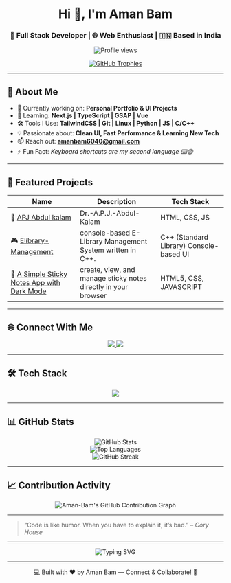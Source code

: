<h1 align="center">Hi 👋, I'm Aman Bam</h1>
<h3 align="center">🚀 Full Stack Developer | 🌐 Web Enthusiast | 🇮🇳 Based in India</h3>

<p align="center">
  <img src="https://komarev.com/ghpvc/?username=Aman-Bam&label=Profile%20views&color=0e75b6&style=flat" alt="Profile views" />
</p>

<p align="center">
  <a href="https://github.com/ryo-ma/github-profile-trophy">
    <img src="https://github-profile-trophy.vercel.app/?username=Aman-Bam&theme=darkhub&row=1&column=7" alt="GitHub Trophies" />
  </a>
</p>

---

## 🚀 About Me

- 🔭 Currently working on: **Personal Portfolio & UI Projects**
- 🌱 Learning: **Next.js | TypeScript | GSAP | Vue**
- 🛠️ Tools I Use: **TailwindCSS | Git | Linux | Python | JS | C/C++**
- 💡 Passionate about: **Clean UI, Fast Performance & Learning New Tech**
- 📫 Reach out: **amanbam6040@gmail.com**
- ⚡ Fun Fact: *Keyboard shortcuts are my second language ⌨️😄*

---

## 📂 Featured Projects

| Name | Description | Tech Stack |
|------|-------------|------------|
| 🎨 [APJ Abdul kalam](https://github.com/Aman-Bam/Dr.-A.P.J.-Abdul-Kalam) | Dr.-A.P.J.-Abdul-Kalam| HTML, CSS, JS |
| 🎮 [Elibrary-Management](https://github.com/Aman-Bam/elibrary-management) | console-based E-Library Management System written in C++.|C++ (Standard Library) Console-based UI |
| 🧾 [A Simple Sticky Notes App with Dark Mode](https://github.com/Aman-Bam/A-Simple-Sticky-Notes-App-with-Dark-Mode) | create, view, and manage sticky notes directly in your browser | HTML5, CSS, JAVASCRIPT |

---

## 🌐 Connect With Me

<p align="center">
  <a href="https://www.linkedin.com/in/aman-bam-143761371" target="_blank">
    <img src="https://img.shields.io/badge/LinkedIn-blue?style=for-the-badge&logo=linkedin" />
  </a>
  <a href="https://instagram.com/amanbam__" target="_blank">
    <img src="https://img.shields.io/badge/Instagram-red?style=for-the-badge&logo=instagram" />
  </a>
</p>

---

## 🛠️ Tech Stack

<p align="center">
  <img src="https://skillicons.dev/icons?i=html,css,js,typescript,nextjs,vue,tailwind,react,python,c,cpp,git,linux" />
</p>

---

## 📊 GitHub Stats

<p align="center">
  <img src="https://github-readme-stats.vercel.app/api?username=Aman-Bam&show_icons=true&theme=tokyonight" alt="GitHub Stats" />
  <br/>
  <img src="https://github-readme-stats.vercel.app/api/top-langs/?username=Aman-Bam&layout=compact&theme=tokyonight" alt="Top Languages" />
  <br/>
  <img src="https://github-readme-streak-stats.herokuapp.com/?user=Aman-Bam&theme=dark" alt="GitHub Streak" />
</p>

---
## 📈 Contribution Activity

<p align="center">
  <img src="https://github-readme-activity-graph.vercel.app/graph?username=Aman-Bam&theme=github-compact" alt="Aman-Bam's GitHub Contribution Graph" />
</p>


---

> “Code is like humor. When you have to explain it, it’s bad.” – *Cory House*

---

<p align="center">
  <img src="https://readme-typing-svg.herokuapp.com?font=Fira+Code&size=22&pause=1000&center=true&width=700&lines=Let's+build+awesome+things+together!;Open+to+collaboration+and+internships+🚀" alt="Typing SVG" />
</p>


---



<p align="center">💻 Built with ❤️ by Aman Bam — Connect & Collaborate! 🚀</p>
